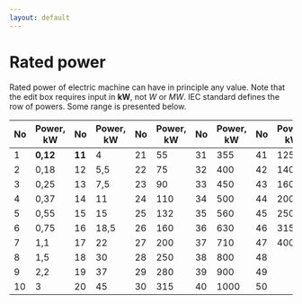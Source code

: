 ```yaml
---
layout: default
---
```


# Rated power

Rated power of electric machine can have in principle any value. Note that the edit box requires input in **kW**, not *W* or *MW*. IEC standard defines the row of powers. Some range is presented below.

No  |  Power, kW  |  No  |  Power, kW  |  No  |  Power, kW  |  No  |  Power, kW  |  No  |  Power, kW 
------------  |  -------------  | ------------ | ------------- | ------------ | ------------- | ------------ | ------------- | ------------ | -------------
1  |  **0,12**  |  **11**  | 4 | 21 | 55 | 31 | 355 | 41 | 1250
2 | 0,18 | 12 | 5,5 | 22 | 75 | 32 | 400 | 42 | 1400
3 | 0,25 | 13 | 7,5 | 23 | 90 | 33 | 450 | 43 | 1600
4 | 0,37 | 14 | 11 | 24 | 110 | 34 | 500 | 44 | 2000
5 | 0,55 | 15 | 15 | 25 | 132 | 35 | 560 | 45 | 2500
6 | 0,75 | 16 | 18,5 | 26 | 160 | 36 | 630 | 46 | 3150
7 | 1,1 | 17 | 22 | 27 | 200 | 37 | 710 | 47 | 4000
8 | 1,5 | 18 | 30 | 28 | 250 | 38 | 800 | 48 | 
9 | 2,2 | 19 | 37 | 29 | 280 | 39 | 900 | 49 | 
10| 3 | 20 | 45 | 30 | 315 | 40 | 1000 | 50 | 
